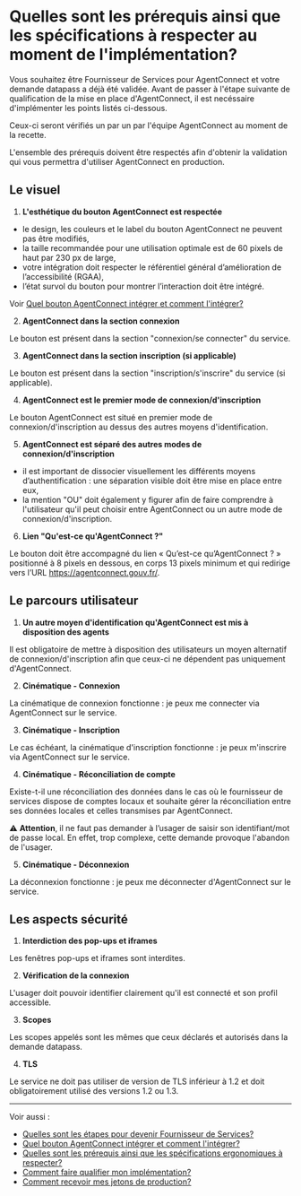 
# Quelles sont les prérequis ainsi que les spécifications à respecter au moment de l'implémentation?

Vous souhaitez être Fournisseur de Services pour AgentConnect et votre demande datapass a déjà été validée.
Avant de passer à l'étape suivante de qualification de la mise en place d'AgentConnect, il est necéssaire d'implémenter les points listés ci-dessous. 

Ceux-ci seront vérifiés un par un par l'équipe AgentConnect au moment de la recette. 

L'ensemble des prérequis doivent être respectés afin d'obtenir la validation qui vous permettra d'utiliser AgentConnect en production.

## Le visuel

1. **L'esthétique du bouton AgentConnect est respectée**

- le design, les couleurs et le label du bouton AgentConnect ne peuvent pas être modifiés,
- la taille recommandée pour une utilisation optimale est de 60 pixels de haut par 230 px de large,
- votre intégration doit respecter le référentiel général d’amélioration de l’accessibilité (RGAA),
- l’état survol du bouton pour montrer l’interaction doit être intégré. 

Voir [Quel bouton AgentConnect intégrer et comment l'intégrer?](implementation_fca/bouton_fca.md)

2. **AgentConnect dans la section connexion**

Le bouton est présent dans la section "connexion/se connecter" du service.

3. **AgentConnect dans la section inscription (si applicable)**

Le bouton est présent dans la section "inscription/s'inscrire" du service (si applicable).

4. **AgentConnect est le premier mode de connexion/d'inscription**

Le bouton AgentConnect est situé en premier mode de connexion/d'inscription au dessus des autres moyens
d'identification.

5. **AgentConnect est séparé des autres modes de connexion/d'inscription**

- il est important de dissocier visuellement les différents moyens d’authentification : une séparation visible doit être mise en place entre eux,
- la mention "OU" doit également y figurer afin de faire comprendre à l'utilisateur qu'il peut choisir entre AgentConnect ou un autre mode de connexion/d'inscription.

6. **Lien "Qu'est-ce qu'AgentConnect ?"**

Le bouton doit être accompagné du lien « Qu’est-ce qu’AgentConnect ? » positionné à 8 pixels en dessous, en corps 13 pixels minimum et qui redirige vers l’URL https://agentconnect.gouv.fr/.

## Le parcours utilisateur

1. **Un autre moyen d'identification qu'AgentConnect est mis à disposition des agents**

Il est obligatoire de mettre à disposition des utilisateurs un moyen alternatif de connexion/d'inscription afin que ceux-ci ne dépendent pas uniquement d'AgentConnect.

2. **Cinématique - Connexion**

La cinématique de connexion fonctionne : je peux me connecter via AgentConnect sur le service.

3. **Cinématique - Inscription**

Le cas échéant, la cinématique d'inscription fonctionne : je peux m'inscrire via AgentConnect sur le service.

4. **Cinématique - Réconciliation de compte**

Existe-t-il une réconciliation des données dans le cas où le fournisseur de services dispose de comptes locaux et souhaite gérer la réconciliation entre ses données locales et celles transmises par AgentConnect.

:warning: **Attention**, il ne faut pas demander à l’usager de saisir son identifiant/mot de passe local. En effet, trop complexe, cette demande provoque l'abandon de l'usager.

5. **Cinématique - Déconnexion**

La déconnexion fonctionne : je peux me déconnecter d'AgentConnect sur le service.

## Les aspects sécurité

1. **Interdiction des pop-ups et iframes** 

Les fenêtres pop-ups et iframes sont interdites.

2. **Vérification de la connexion**

L'usager doit pouvoir identifier clairement qu'il est connecté et son profil accessible.

3. **Scopes**

Les scopes appelés sont les mêmes que ceux déclarés et autorisés dans la demande datapass.

4. **TLS**

Le service ne doit pas utiliser de version de TLS inférieur à 1.2 et doit obligatoirement utilisé des versions 1.2 ou 1.3.


---

Voir aussi : 
- [Quelles sont les étapes pour devenir Fournisseur de Services?](pilotage_fca/pilotage_fca_etapes.md)
- [Quel bouton AgentConnect intégrer et comment l'intégrer?](implementation_fca/bouton_fca.md)
- [Quelles sont les prérequis ainsi que les spécifications ergonomiques à respecter?](implementation_fca/spec_fca.md)
- [Comment faire qualifier mon implémentation?](recette_fca/recette.md)
- [Comment recevoir mes jetons de production?](recette_fca/recette_cles_prod.md)